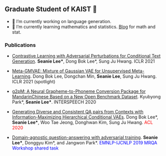 ## Graduate Student of KAIST 👋
- 🔭 I’m currently working on language generation.
- 🌱 I’m currently learning mathematics and statistics. [Blog](https://seanie12.github.io/blog/) for math and stat.

### Publications

- [Contrastive Learning with Adversarial Perturbations for Conditional Text Generation](https://openreview.net/pdf?id=Wga_hrCa3P3). <strong>Seanie Lee*</strong>, Dong Bok Lee*, Sung Ju Hwang. ICLR 2021
- [Meta-GMVAE: Mixture of Gaussian VAE for Unsupervised Meta-Learning](https://openreview.net/pdf?id=wS0UFjsNYjn). Dong Bok Lee, Dongchan Min, <strong>Seanie Lee</strong>, Sung Ju Hwang. ICLR 2021 (spotlight)

- [g2pM: A Neural Grapheme-to-Phoneme Conversion Package for MandarinChinese Based on a New Open Benchmark Dataset](https://arxiv.org/abs/2004.03136). Kyubyong Park*, <strong>Seanie Lee*</strong>. INTERSPEECH 2020

- [Generating Diverse and Consistent QA pairs from Contexts with Information-Maximizing Hierarchical Conditional VAEs](https://arxiv.org/abs/2005.13837). Dong Bok Lee*, <strong>Seanie Lee*</strong>, Woo Tae Jeong, Donghwan Kim, Sung Ju Hwang. <font color="red">ACL 2020</font>	

- [Domain-agnostic question-answering with adversarial training](https://arxiv.org/abs/1910.09342).
<strong>Seanie Lee*</strong>, Donggyu Kim*, and Jangwon Park*. <font color="blue"> EMNLP-IJCNLP 2019 MRQA Workshop shared task </font>

